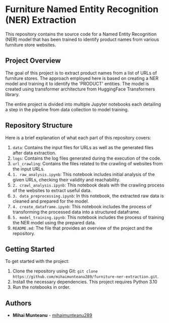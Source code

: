 <h1>Furniture Named Entity Recognition (NER) Extraction</h1>

<p>This repository contains the source code for a Named Entity Recognition (NER) model that has been trained to identify product names from various furniture store websites.</p>

<h2>Project Overview</h2>

<p>The goal of this project is to extract product names from a list of URLs of furniture stores. The approach employed here is based on creating a NER model and training it to identify the 'PRODUCT' entities. The model is created using transformer architecture from HuggingFace Transformers library.</p>

<p>The entire project is divided into multiple Jupyter notebooks each detailing a step in the pipeline from data collection to model training.</p>

<h2>Repository Structure</h2>

<p>Here is a brief explanation of what each part of this repository covers:</p>

<ol>
<li><code>data</code>: Contains the input files for URLs as well as the generated files after data extraction.</li>
<li><code>logs</code>: Contains the log files generated during the execution of the code.</li>
<li><code>url_crawling</code>: Contains the files related to the crawling of websites from the input URLs.</li>
<li><code>1. raw_analysis.ipynb</code>: This notebook includes initial analysis of the given URLs, checking their validity and reachability.</li>
<li><code>2. crawl_analysis.ipynb</code>: This notebook deals with the crawling process of the websites to extract useful data.</li>
<li><code>3. data_preprocessing.ipynb</code>: In this notebook, the extracted raw data is cleaned and prepared for the model.</li>
<li><code>4. create_dataframe.ipynb</code>: This notebook includes the process of transforming the processed data into a structured dataframe.</li>
<li><code>5. model_training.ipynb</code>: This notebook includes the process of training the NER model using the prepared data.</li>
<li><code>README.md</code>: The file that provides an overview of the project and the repository.</li>
</ol>

<h2>Getting Started</h2>

<p>To get started with the project:</p>

<ol>
<li>Clone the repository using Git: <code>git clone https://github.com/mihaimunteanu289/furniture-ner-extraction.git</code>.</li>
<li>Install the necessary dependencies. This project requires Python 3.10</li>
<li>Run the notebooks in order.</li>
</ol>

<h2>Authors</h2>

<ul>
<li><strong>Mihai Munteanu</strong> - <a href="https://github.com/mihaimunteanu289">mihaimunteanu289</a></li>
</ul>
